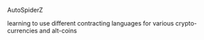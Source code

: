 AutoSpiderZ

learning to use different contracting languages for various crypto-currencies and alt-coins
